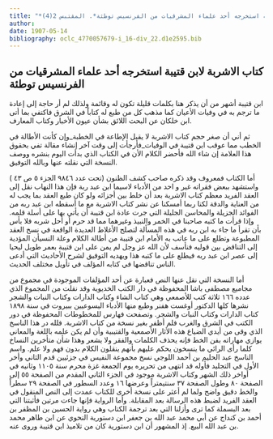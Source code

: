 ```yaml
---
title: "*صحف منسية : كتاب الاشربة لابن قتيبة استخرجه أحد علماء المشرقيات من الفرنسيس توطئة*. المقتبس 2(4)"
author: 
date: 1907-05-14
bibliography: oclc_4770057679-i_16-div_22.d1e2595.bib
---
```




##  كتاب الاشربة   لابن قتيبة   استخرجه  أحد  علماء المشرقيات من الفرنسيس   توطئة 


 ابن قتيبة أشهر من أن يذكر هنا بكلمات قليلة تكون له وقائمة ولذلك لم أر حاجة إلى إعادة ما ترجم به في وفيات الأعيان كما مذهب كل من طبع له كتاباً في الشرق فاكتفي بما أتى ابن خلكان عن البحث اللائق بشأن عيون الأخبار وكتاب المعارف. 

 ثم أني أن صغر حجم كتاب الاشربة لا يقبل الإطاعة في الخطبة_وإن كأنت الأطالة في الخطب مما عوقب ابن قتيبة في الوفيات_فأرجأت إلى وقت آخر إنشاء مقالة تفي بحقوق هذا العلامة إن شاء الله فأحضر الكلام الأن في الكتاب الذي بدأت اليوم بنشره ووصف النسخة التي نقلته عنها وبالله التوفيق. 

 أما الكتاب فمعروف وقد ذكره صاحب كشف الظنون (تحت عدد  ٩٨٤٦  الجزء  ٥  ص  ٤٣  ) واستشهد ببعض فقراته غير و  احد  من الأدباء لاسيما ابن عبد ربة فإن هذا   النهاب نقل إلى العقد الفريد معظم كتاب الاشربة بعد أن خلط بين أجزائه ولو كان طبع العقد بما يجب له من العناية والدقة لكنا ربما أمسكنا عن نشر كتاب الاشربة مع ما أسقطه ابن عبد ربه من الفوائد الجزيلة والمحاسن الجليلة التي جرت عادة ابن قتيبة أن يأتي بها على أسلة قلمه. وإذا قرأت ما كتبه صاحبنا في الخمر والنبيذ وغيرهما مما قد حرم أو أحل شربه فلا بأس بأن تقرأ ما جاء به ابن ربه في هذه المسألة لتصلح الأغلاط العديدة الواقعة في نسخ العقد المطبوعة وتطلع على ما عاتب به الأمام ابن قتيبة من أطالة الكلام وعلة النسيأن المؤدية إلى التناقض بين قوليه فنأسف لأن الله عز وجل لم يمن على ابن قتيبة بعمر طويل ليحيا إلى عصر ابن عبد ربه فيطلع على ما كتبه هذا ويهديه التوفيق لشرح الأحاديث التي أدعى الناس تناقضها في كتابه المؤلف في تأويل مختلف الحديث. 

 أما النسخة التي نقل عنها النص فعبارة عن  أحد  المؤلفات الموجودة في مجموع من مجاميع مصطفى باشا المحفوظة في دار الكتب الخديوية وقد نقلت من المجموع الذي عدده  ١٦٦   ثلاثة  كتب للأصمعي وهي كتاب الشاء وكتاب الدارات وكتاب النبات والشجر نشرها كلها الدكتور أوغست هفنر وطبع منها الأدباء اليسوعيين ببيروت في سنة  ١٨٩٨  كتاب الدارات وكتاب النبات والشجر. وتصفحت فهارس للمخطوطات المحفوظة في دور الكتب في الشرق والغرب فلم أظفر بغير نسخة من كتاب الاشربة. فلله در هذا الناسخ الذي وقى من أيدي الضياع هذه الأثار الأصمعية والقتيبية وأن لم يكن علمه باللغة والمعاني يوازي مهاراته بفن الخط فإنه يحذف الكلمات والفقر ولا يشعر وهذا شأن متأخرين النساخ كلما رأى الرائي ما ينسخون يحكم عليهم بأنهم ينقلون الكلام بدون فهم ولا علم. واسم الناسخ عبد الحليم بن أحمد اللوجي نسخ مجموعة النفيس في جزئيين قدم الثاني وأخر الأول في التجليد فأوله قد انتهى من تحريره يوم الجمعة غزة محرم سنة  ١١٠٥  وثانيه في أواخر ذلك الشهر وكتاب الاشربة موجود في الجزء الثاني المقدم من الصفحة  ٥٥  إلى الصفحة  ٨٠  وطول الصفحة  ٣٧  سنتيمتراً وعرضها  ١٦  وعدد السطور في الصفحة  ٢٩  سطراً والخط دقيق واضح ولما لم أعثر على نسخة أخرى للكتاب عمدت إلى النص المنقول في العقد الفريد لضبط هذه الرسالة بعد المقابلة. وأما الرواية فإنها جاءت مرتين فأثبتنا التي بعد البسملة كما ترى وأزلنا التي بعد ترجمة الكتاب وهي رواية الحسين بن المظفر بن أحمد بن كنداج عن أبي محمد عبد الله بن جعفر ابن دستورية النحوي عن ابن طاهر محمد بن عبد الله البيع. إذ المشهور أن ابن دستورية كان من تلاميذ ابن قتيبة وروى عنه.  
